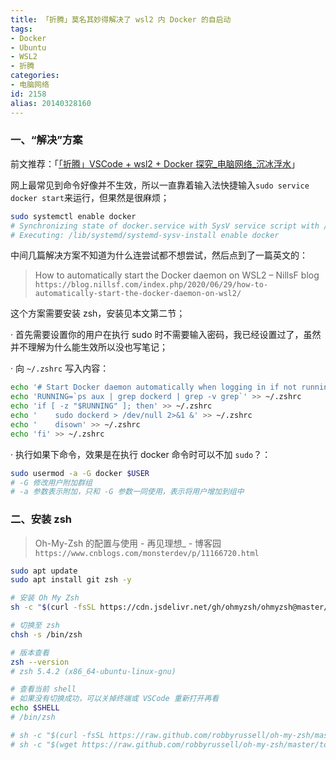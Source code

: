 ```yaml
---
title: 「折腾」莫名其妙得解决了 wsl2 内 Docker 的自启动
tags:
- Docker
- Ubuntu
- WSL2
- 折腾
categories:
- 电脑网络
id: 2158
alias: 20140328160
---
```


### 一、“解决”方案

前文推荐：「[「折腾」VSCode + wsl2 + Docker 探究\_电脑网络\_沉冰浮水](https://www.wdssmq.com/post/20220211184.html "「折腾」VSCode + wsl2 + Docker 探究\_电脑网络\_沉冰浮水")」

网上最常见到命令好像并不生效，所以一直靠着输入法快捷输入`sudo service docker start`来运行，但果然是很麻烦；

<!--more-->

```bash
sudo systemctl enable docker
# Synchronizing state of docker.service with SysV service script with /lib/systemd/systemd-sysv-install.
# Executing: /lib/systemd/systemd-sysv-install enable docker
```

中间几篇解决方案不知道为什么连尝试都不想尝试，然后点到了一篇英文的：

> How to automatically start the Docker daemon on WSL2 – NillsF blog
> `https://blog.nillsf.com/index.php/2020/06/29/how-to-automatically-start-the-docker-daemon-on-wsl2/`

这个方案需要安装 zsh，安装见本文第二节；

· 首先需要设置你的用户在执行 sudo 时不需要输入密码，我已经设置过了，虽然并不理解为什么能生效所以没也写笔记；

· 向 `~/.zshrc` 写入内容：

```bash
echo '# Start Docker daemon automatically when logging in if not running.' >> ~/.zshrc
echo 'RUNNING=`ps aux | grep dockerd | grep -v grep`' >> ~/.zshrc
echo 'if [ -z "$RUNNING" ]; then' >> ~/.zshrc
echo '    sudo dockerd > /dev/null 2>&1 &' >> ~/.zshrc
echo '    disown' >> ~/.zshrc
echo 'fi' >> ~/.zshrc
```

· 执行如果下命令，效果是在执行 docker 命令时可以不加 `sudo`？：

```bash
sudo usermod -a -G docker $USER
# -G 修改用户附加群组
# -a 参数表示附加，只和 -G 参数一同使用，表示将用户增加到组中
```

### 二、安装 zsh

> Oh-My-Zsh 的配置与使用 - 再见理想_ - 博客园
> `https://www.cnblogs.com/monsterdev/p/11166720.html`

```bash
sudo apt update
sudo apt install git zsh -y

# 安装 Oh My Zsh
sh -c "$(curl -fsSL https://cdn.jsdelivr.net/gh/ohmyzsh/ohmyzsh@master/tools/install.sh)"

# 切换至 zsh
chsh -s /bin/zsh

# 版本查看
zsh --version
# zsh 5.4.2 (x86_64-ubuntu-linux-gnu)

# 查看当前 shell
# 如果没有切换成功，可以关掉终端或 VSCode 重新打开再看
echo $SHELL
# /bin/zsh

# sh -c "$(curl -fsSL https://raw.github.com/robbyrussell/oh-my-zsh/master/tools/install.sh)"
# sh -c "$(wget https://raw.github.com/robbyrussell/oh-my-zsh/master/tools/install.sh -O -)"
```

<!-- > Error: Oh My Zsh can't be loaded from: bash. You need to run zsh instead. -->

